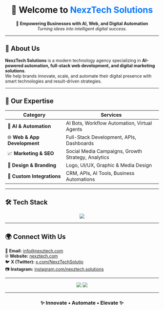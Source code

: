 <!-- NexzTech Solutions - GitHub Profile README -->

<h1 align="center">👋 Welcome to <span style="color:#0078ff;">NexzTech Solutions</span></h1>

<p align="center">
🚀 <strong>Empowering Businesses with AI, Web, and Digital Automation</strong><br>
<em>Turning ideas into intelligent digital success.</em>
</p>

---

## 🧠 About Us  
**NexzTech Solutions** is a modern technology agency specializing in **AI-powered automation, full-stack web development, and digital marketing solutions**.  
We help brands innovate, scale, and automate their digital presence with smart technologies and result-driven strategies.

---

## 💼 Our Expertise  

| Category | Services |
|-----------|-----------|
| 🤖 **AI & Automation** | AI Bots, Workflow Automation, Virtual Agents |
| 🌐 **Web & App Development** | Full-Stack Development, APIs, Dashboards |
| 📈 **Marketing & SEO** | Social Media Campaigns, Growth Strategy, Analytics |
| 🎨 **Design & Branding** | Logo, UI/UX, Graphic & Media Design |
| 🧩 **Custom Integrations** | CRM, APIs, AI Tools, Business Automations |

---

## 🛠️ Tech Stack  

<p align="center">
  <img src="https://skillicons.dev/icons?i=html,css,js,react,vue,tailwind,php,laravel,nodejs,express,python,git,github,mysql,mongodb,vscode,figma,ai" />
</p>

---

## 🌍 Connect With Us  
📧 **Email:** info@nexztech.com  
🌐 **Website:** [nexztech.com](https://nexztech.com)  
🐦 **X (Twitter):** [x.com/NexzTechSolutio](https://x.com/NexzTechSolutio)  
📷 **Instagram:** [instagram.com/nexztech.solutions](https://instagram.com/nexztech.solutions)  

---

<p align="center">
  <img src="https://img.shields.io/github/followers/nexztechsolutions?label=Follow%20on%20GitHub&style=social" />
  <img src="https://img.shields.io/badge/AI%20Driven%20Solutions-%230078ff.svg?&style=flat&logo=ai" />
</p>

---

<h3 align="center">✨ Innovate • Automate • Elevate ✨</h3>
